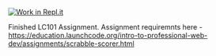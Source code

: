 [![Work in Repl.it](https://classroom.github.com/assets/work-in-replit-14baed9a392b3a25080506f3b7b6d57f295ec2978f6f33ec97e36a161684cbe9.svg)](https://classroom.github.com/online_ide?assignment_repo_id=4223996&assignment_repo_type=AssignmentRepo)

Finished LC101 Assignment.
Assignment requiremnts here - https://education.launchcode.org/intro-to-professional-web-dev/assignments/scrabble-scorer.html
